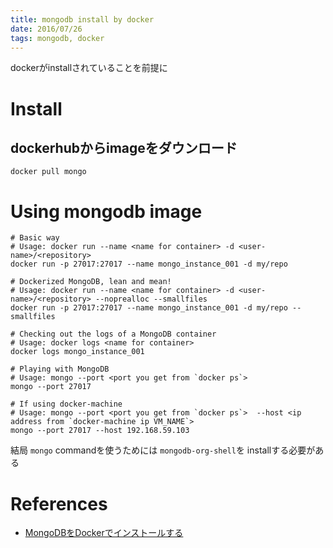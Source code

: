 ```yaml
---
title: mongodb install by docker
date: 2016/07/26
tags: mongodb, docker
---
```



dockerがinstallされていることを前提に


# Install

## dockerhubからimageをダウンロード

```
docker pull mongo
```

# Using mongodb image

```
# Basic way
# Usage: docker run --name <name for container> -d <user-name>/<repository>
docker run -p 27017:27017 --name mongo_instance_001 -d my/repo

# Dockerized MongoDB, lean and mean!
# Usage: docker run --name <name for container> -d <user-name>/<repository> --noprealloc --smallfiles
docker run -p 27017:27017 --name mongo_instance_001 -d my/repo --smallfiles

# Checking out the logs of a MongoDB container
# Usage: docker logs <name for container>
docker logs mongo_instance_001

# Playing with MongoDB
# Usage: mongo --port <port you get from `docker ps`>
mongo --port 27017

# If using docker-machine
# Usage: mongo --port <port you get from `docker ps`>  --host <ip address from `docker-machine ip VM_NAME`>
mongo --port 27017 --host 192.168.59.103
```

結局 `mongo` commandを使うためには `mongodb-org-shell`を installする必要がある


# References

+ [MongoDBをDockerでインストールする](http://qiita.com/fetaro/items/34e29a21b5f0da6449ef)
